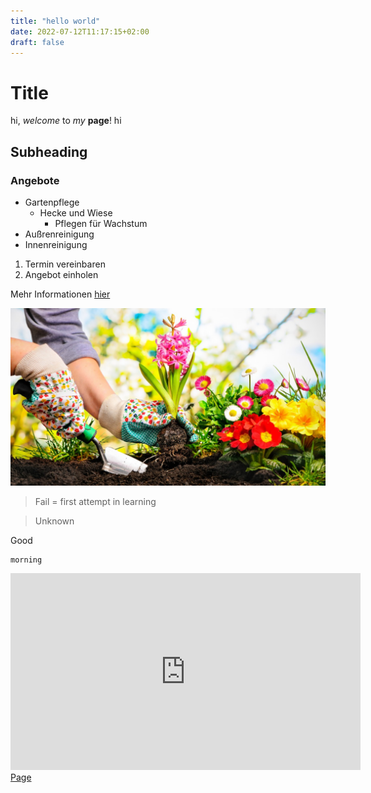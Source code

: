 ```yaml
---
title: "hello world"
date: 2022-07-12T11:17:15+02:00
draft: false
---
```


# Title
<!--hi wie gehts-->
hi, *welcome* to _my_ **page**!
hi
## Subheading
### Angebote

* Gartenpflege
	* Hecke und Wiese
		* Pflegen für Wachstum
* Außrenreinigung
* Innenreinigung
1. Termin vereinbaren
2. Angebot einholen

Mehr Informationen [hier](https://uswitch.github.io/codef-syllabus/lesson-2/markdown/)

![Beispiele](Gartenarbeit.jpg)

> Fail = first attempt in learning

> Unknown

Good 
```
morning
```

<iframe width="560" height="315" src="https://www.youtube.com/embed/qyoWMOSLsYE" title="YouTube video player" frameborder="0" allow="accelerometer; autoplay; clipboard-write; encrypted-media; gyroscope; picture-in-picture" allowfullscreen></iframe>
<a href="/hi">Page </a>


